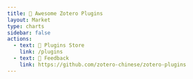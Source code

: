 ```yaml
---
title: 🤩 Awesome Zotero Plugins
layout: Market
type: charts
sidebar: false
actions:
  - text: 🏪 Plugins Store
    link: /plugins
  - text: 🤵 Feedback
    link: https://github.com/zotero-chinese/zotero-plugins
---
```

